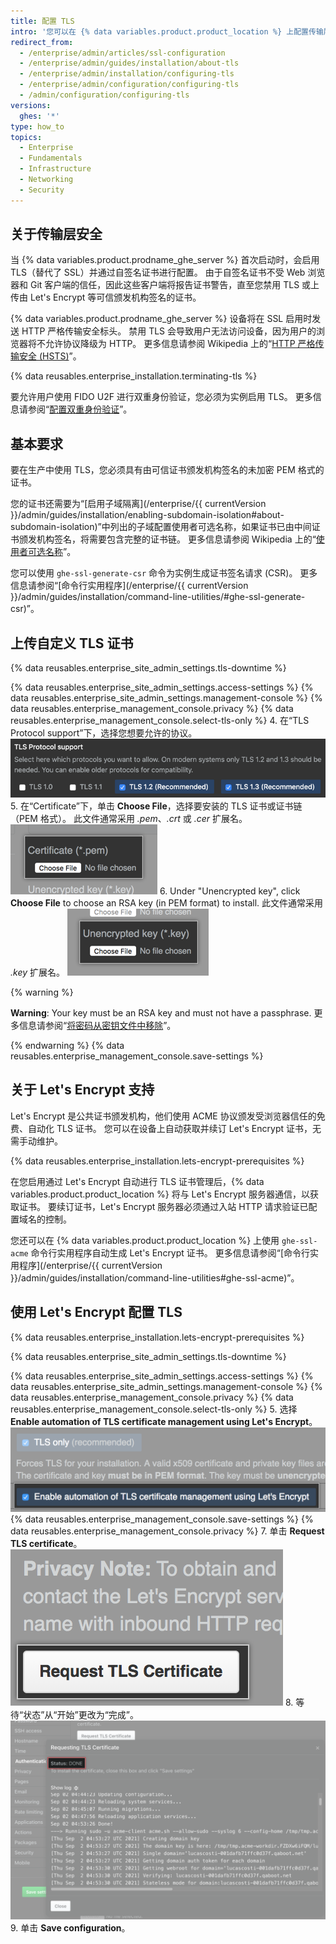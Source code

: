 ```yaml
---
title: 配置 TLS
intro: '您可以在 {% data variables.product.product_location %} 上配置传输层安全 (TLS)，以便使用由可信证书颁发机构签名的证书。'
redirect_from:
  - /enterprise/admin/articles/ssl-configuration
  - /enterprise/admin/guides/installation/about-tls
  - /enterprise/admin/installation/configuring-tls
  - /enterprise/admin/configuration/configuring-tls
  - /admin/configuration/configuring-tls
versions:
  ghes: '*'
type: how_to
topics:
  - Enterprise
  - Fundamentals
  - Infrastructure
  - Networking
  - Security
---
```


## 关于传输层安全

当 {% data variables.product.prodname_ghe_server %} 首次启动时，会启用 TLS（替代了 SSL）并通过自签名证书进行配置。 由于自签名证书不受 Web 浏览器和 Git 客户端的信任，因此这些客户端将报告证书警告，直至您禁用 TLS 或上传由 Let's Encrypt 等可信颁发机构签名的证书。

{% data variables.product.prodname_ghe_server %} 设备将在 SSL 启用时发送 HTTP 严格传输安全标头。 禁用 TLS 会导致用户无法访问设备，因为用户的浏览器将不允许协议降级为 HTTP。 更多信息请参阅 Wikipedia 上的“[HTTP 严格传输安全 (HSTS)](https://en.wikipedia.org/wiki/HTTP_Strict_Transport_Security)”。

{% data reusables.enterprise_installation.terminating-tls %}

要允许用户使用 FIDO U2F 进行双重身份验证，您必须为实例启用 TLS。 更多信息请参阅“[配置双重身份验证](/articles/configuring-two-factor-authentication)”。

## 基本要求

要在生产中使用 TLS，您必须具有由可信证书颁发机构签名的未加密 PEM 格式的证书。

您的证书还需要为“[启用子域隔离](/enterprise/{{ currentVersion }}/admin/guides/installation/enabling-subdomain-isolation#about-subdomain-isolation)”中列出的子域配置使用者可选名称，如果证书已由中间证书颁发机构签名，将需要包含完整的证书链。 更多信息请参阅 Wikipedia 上的“[使用者可选名称](http://en.wikipedia.org/wiki/SubjectAltName)”。

您可以使用 `ghe-ssl-generate-csr` 命令为实例生成证书签名请求 (CSR)。 更多信息请参阅“[命令行实用程序](/enterprise/{{ currentVersion }}/admin/guides/installation/command-line-utilities/#ghe-ssl-generate-csr)”。

## 上传自定义 TLS 证书

{% data reusables.enterprise_site_admin_settings.tls-downtime %}

{% data reusables.enterprise_site_admin_settings.access-settings %}
{% data reusables.enterprise_site_admin_settings.management-console %}
{% data reusables.enterprise_management_console.privacy %}
{% data reusables.enterprise_management_console.select-tls-only %}
4. 在“TLS Protocol support”下，选择您想要允许的协议。 ![包含用于选择 TLS 协议的选项的单选按钮](/assets/images/enterprise/management-console/tls-protocol-support.png)
5. 在“Certificate”下，单击 **Choose File**，选择要安装的 TLS 证书或证书链（PEM 格式）。 此文件通常采用 *.pem*、*.crt* 或 *.cer* 扩展名。 ![用于查找 TLS 证书文件的按钮](/assets/images/enterprise/management-console/install-tls-certificate.png)
6. Under "Unencrypted key", click **Choose File** to choose an RSA key (in PEM format) to install. 此文件通常采用 *.key* 扩展名。 ![用于查找 TLS 密钥文件的按钮](/assets/images/enterprise/management-console/install-tls-key.png)

  {% warning %}

  **Warning**: Your key must be an RSA key and must not have a passphrase. 更多信息请参阅“[将密码从密钥文件中移除](/admin/guides/installation/troubleshooting-ssl-errors#removing-the-passphrase-from-your-key-file)”。

  {% endwarning %}
{% data reusables.enterprise_management_console.save-settings %}

## 关于 Let's Encrypt 支持

Let's Encrypt 是公共证书颁发机构，他们使用 ACME 协议颁发受浏览器信任的免费、自动化 TLS 证书。 您可以在设备上自动获取并续订 Let's Encrypt 证书，无需手动维护。

{% data reusables.enterprise_installation.lets-encrypt-prerequisites %}

在您启用通过 Let's Encrypt 自动进行 TLS 证书管理后，{% data variables.product.product_location %} 将与 Let's Encrypt 服务器通信，以获取证书。 要续订证书，Let's Encrypt 服务器必须通过入站 HTTP 请求验证已配置域名的控制。

您还可以在 {% data variables.product.product_location %} 上使用 `ghe-ssl-acme` 命令行实用程序自动生成 Let's Encrypt 证书。 更多信息请参阅“[命令行实用程序](/enterprise/{{ currentVersion }}/admin/guides/installation/command-line-utilities#ghe-ssl-acme)”。

## 使用 Let's Encrypt 配置 TLS

{% data reusables.enterprise_installation.lets-encrypt-prerequisites %}

{% data reusables.enterprise_site_admin_settings.tls-downtime %}

{% data reusables.enterprise_site_admin_settings.access-settings %}
{% data reusables.enterprise_site_admin_settings.management-console %}
{% data reusables.enterprise_management_console.privacy %}
{% data reusables.enterprise_management_console.select-tls-only %}
5. 选择 **Enable automation of TLS certificate management using Let's Encrypt**。 ![启用 Let's Encrypt 复选框](/assets/images/enterprise/management-console/lets-encrypt-checkbox.png)
{% data reusables.enterprise_management_console.save-settings %}
{% data reusables.enterprise_management_console.privacy %}
7. 单击 **Request TLS certificate**。 ![Request TLS Certificate 按钮](/assets/images/enterprise/management-console/request-tls-button.png)
8. 等待“状态”从“开始”更改为“完成”。 ![Let's Encrypt 状态](/assets/images/enterprise/management-console/lets-encrypt-status.png)
9. 单击 **Save configuration**。
